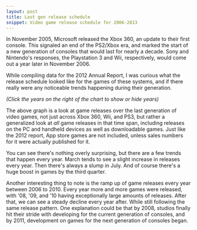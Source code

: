 ```yaml
---
layout: post
title: Last gen release schedule
snippet: Video game release schedule for 2006-2013
---
```


In November 2005, Microsoft released the Xbox 360, an update to their first console. This signaled an end of the PS2/Xbox era, and marked the start of a new generation of consoles that would last for nearly a decade. Sony and Nintendo's responses, the Playstation 3 and Wii, respectively, would come out a year later in November 2006.

While compiling data for the 2012 Annual Report, I was curious what the release schedule looked like for the games of these systems, and if there really were any noticeable trends happening during their generation.

<div id="releases-all" class="entry-chart"></div>

_(Click the years on the right of the chart to show or hide years)_

The above graph is a look at game releases over the last generation of video games, not just across Xbox 360, Wii, and PS3, but rather a generalized look at *all* game releases in that time span, including releases on the PC and handheld devices as well as downloadable games. Just like the 2012 report, App store games are not included, unless sales numbers for it were actually published for it.

You can see there's nothing overly surprising, but there are a few trends that happen every year. March tends to see a slight increase in releases every year. Then there's always a slump in July. And of course there's a huge boost in games by the third quarter.

Another interesting thing to note is the ramp up of game releases every year between 2006 to 2010. Every year more and more games were released, with '08, '09, and '10 having exceptionally large amounts of releases. After that, we can see a steady decline every year after. While still following the same release pattern. One explanation could be that by 2008, studios finally hit their stride with developing for the current generation of consoles, and by 2011, development on games for the next generation of consoles began.



<script src="/data/releases-month.js"></script>
